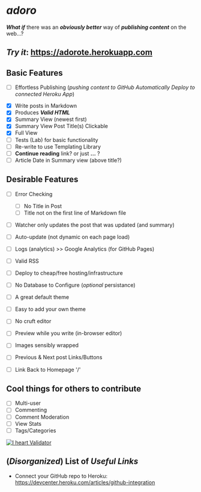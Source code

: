 # *adoro*

***What if*** there was an ***obviously better*** way
of ***publishing content*** on the web...?

## *Try it*: https://adorote.herokuapp.com

## Basic Features

+ [ ] Effortless Publishing (*pushing content to GitHub Automatically Deploy to connected Heroku App*)
- [x] Write posts in Markdown
- [x] Produces ***Valid HTML***
- [x] Summary View (newest first)
- [x] Summary View Post Title(s) Clickable
- [x] Full View
- [ ] Tests (Lab) for basic functionality
- [ ] Re-write to use Templating Library
- [ ] **Continue reading** link? or just **...** ?
- [ ] Article Date in Summary view (above title?)

## Desirable Features

- [ ] Error Checking
  - [ ] No Title in Post
  - [ ] Title not on the first line of Markdown file
- [ ] Watcher only updates the post that was updated (and summary)

- [ ] Auto-update (not dynamic on each page load)
- [ ] Logs (analytics) >> Google Analytics (for GitHub Pages)
- [ ] Valid RSS
- [ ] Deploy to cheap/free hosting/infrastructure
- [ ] No Database to Configure (*optional* persistance)
- [ ] A great default theme
- [ ] Easy to add your own theme
- [ ] No cruft editor
- [ ] Preview while you write (in-browser editor)
- [ ] Images sensibly wrapped
- [ ] Previous & Next post Links/Buttons
- [ ] Link Back to Homepage '/'

## Cool things for others to contribute

- [ ] Multi-user
- [ ] Commenting
- [ ] Comment Moderation
- [ ] View Stats
- [ ] Tags/Categories

[![I heart Validator](http://www.w3.org/QA/Tools/I_heart_validator_lg "W3C Validator Donation Program")](http://validator.w3.org/)


## (*Disorganized*) List of *Useful Links*

+ Connect your GitHub repo to Heroku: https://devcenter.heroku.com/articles/github-integration
